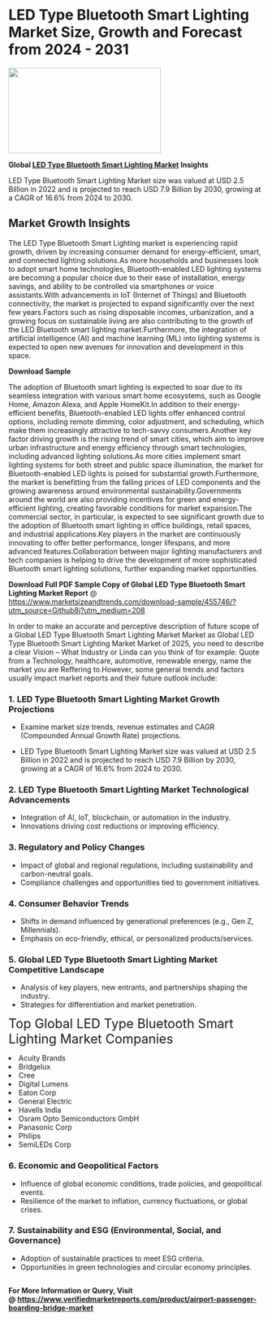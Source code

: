 <H1>LED Type Bluetooth Smart Lighting Market Size, Growth and Forecast from 2024 - 2031</H1><img class="aligncenter size-medium wp-image-584254" src="https://thirdeyenews.in/wp-content/uploads/2024/09/Global-Market-Research-300x168.jpeg" alt="" width="300" height="168" /><p><strong>Global&nbsp;<a href="https://www.marketsizeandtrends.com/download-sample/455746/?utm_source=Github8j?utm_medium=208">LED Type Bluetooth Smart Lighting Market</a> Insights</strong></p><p>LED Type Bluetooth Smart Lighting Market size was valued at USD 2.5 Billion in 2022 and is projected to reach USD 7.9 Billion by 2030, growing at a CAGR of 16.6% from 2024 to 2030.</p><p><h2>Market Growth Insights</h2> <p>The LED Type Bluetooth Smart Lighting market is experiencing rapid growth, driven by increasing consumer demand for energy-efficient, smart, and connected lighting solutions.As more households and businesses look to adopt smart home technologies, Bluetooth-enabled LED lighting systems are becoming a popular choice due to their ease of installation, energy savings, and ability to be controlled via smartphones or voice assistants.With advancements in IoT (Internet of Things) and Bluetooth connectivity, the market is projected to expand significantly over the next few years.Factors such as rising disposable incomes, urbanization, and a growing focus on sustainable living are also contributing to the growth of the LED Bluetooth smart lighting market.Furthermore, the integration of artificial intelligence (AI) and machine learning (ML) into lighting systems is expected to open new avenues for innovation and development in this space.</p> <p><strong>Download Sample</strong></p> <p>The adoption of Bluetooth smart lighting is expected to soar due to its seamless integration with various smart home ecosystems, such as Google Home, Amazon Alexa, and Apple HomeKit.In addition to their energy-efficient benefits, Bluetooth-enabled LED lights offer enhanced control options, including remote dimming, color adjustment, and scheduling, which make them increasingly attractive to tech-savvy consumers.Another key factor driving growth is the rising trend of smart cities, which aim to improve urban infrastructure and energy efficiency through smart technologies, including advanced lighting solutions.As more cities implement smart lighting systems for both street and public space illumination, the market for Bluetooth-enabled LED lights is poised for substantial growth.Furthermore, the market is benefitting from the falling prices of LED components and the growing awareness around environmental sustainability.Governments around the world are also providing incentives for green and energy-efficient lighting, creating favorable conditions for market expansion.The commercial sector, in particular, is expected to see significant growth due to the adoption of Bluetooth smart lighting in office buildings, retail spaces, and industrial applications.Key players in the market are continuously innovating to offer better performance, longer lifespans, and more advanced features.Collaboration between major lighting manufacturers and tech companies is helping to drive the development of more sophisticated Bluetooth smart lighting solutions, further expanding market opportunities.<p><span class=""><strong>Download Full PDF Sample Copy of Global LED Type Bluetooth Smart Lighting Market Report</strong> @ <a href="https://www.marketsizeandtrends.com/download-sample/455746/?utm_source=Github8j?utm_medium=208" target="_blank">https://www.marketsizeandtrends.com/download-sample/455746/?utm_source=Github8j?utm_medium=208</a></span></p><p>In order to make an accurate and perceptive description of future scope of a Global&nbsp;LED Type Bluetooth Smart Lighting Market Market as Global&nbsp;LED Type Bluetooth Smart Lighting Market Market of 2025, you need to describe a clear Vision &ndash; What Industry or Linda can you think of for example: Quote from a Technology, healthcare, automotive, renewable energy, name the market you are Reffering to.However, some general trends and factors usually impact market reports and their future outlook include:</p><h3>1.&nbsp;<strong>LED Type Bluetooth Smart Lighting Market Growth Projections</strong></h3><ul><li>Examine market size trends, revenue estimates and CAGR (Compounded Annual Growth Rate) projections.</li><li><p>LED Type Bluetooth Smart Lighting Market size was valued at USD 2.5 Billion in 2022 and is projected to reach USD 7.9 Billion by 2030, growing at a CAGR of 16.6% from 2024 to 2030.</p></li></ul><h3>2.&nbsp;<strong>LED Type Bluetooth Smart Lighting Market Technological Advancements</strong></h3><ul><li>Integration of AI, IoT, blockchain, or automation in the industry.</li><li>Innovations driving cost reductions or improving efficiency.</li></ul><h3>3.&nbsp;<strong>Regulatory and Policy Changes</strong></h3><ul><li>Impact of global and regional regulations, including sustainability and carbon-neutral goals.</li><li>Compliance challenges and opportunities tied to government initiatives.</li></ul><h3>4.&nbsp;<strong>Consumer Behavior Trends</strong></h3><ul><li>Shifts in demand influenced by generational preferences (e.g., Gen Z, Millennials).</li><li>Emphasis on eco-friendly, ethical, or personalized products/services.</li></ul><h3>5.&nbsp;<strong>Global LED Type Bluetooth Smart Lighting Market Competitive Landscape</strong></h3><ul><li>Analysis of key players, new entrants, and partnerships shaping the industry.</li><li>Strategies for differentiation and market penetration.</li></ul><p data-pm-slice="1 1 []"><span style="color: inherit; font-family: inherit; font-size: 25px;">Top Global LED Type Bluetooth Smart Lighting Market Companies</span></p><div class="" data-test-id=""><p><li>Acuity Brands</li><li> Bridgelux</li><li> Cree</li><li> Digital Lumens</li><li> Eaton Corp</li><li> General Electric</li><li> Havells India</li><li> Osram Opto Semiconductors GmbH</li><li> Panasonic Corp</li><li> Philips</li><li> SemiLEDs Corp</li></p></div><h3>6.&nbsp;<strong>Economic and Geopolitical Factors</strong></h3><ul><li>Influence of global economic conditions, trade policies, and geopolitical events.</li><li>Resilience of the market to inflation, currency fluctuations, or global crises.</li></ul><h3>7.&nbsp;<strong>Sustainability and ESG (Environmental, Social, and Governance)</strong></h3><ul><li>Adoption of sustainable practices to meet ESG criteria.</li><li>Opportunities in green technologies and circular economy principles.</li></ul><h2><strong style="font-size: 14px;">For More Information or Query, Visit @&nbsp;</strong><a style="background-color: #ffffff; font-size: 14px;" href="https://www.marketsizeandtrends.com/report/led-type-bluetooth-smart-lighting-market/" target="_blank">https://www.verifiedmarketreports.com/product/airport-passenger-boarding-bridge-market</a></h2>